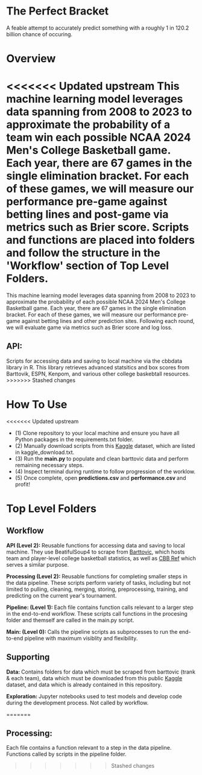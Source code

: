 # The Perfect Bracket

A feable attempt to accurately predict something with a roughly 1 in 120.2 billion chance of occuring.

# Overview
                                

<<<<<<< Updated upstream
This machine learning model leverages data spanning from 2008 to 2023 to approximate the probability of a team win each possible NCAA 2024 Men's College Basketball game. 
Each year, there are 67 games in the single elimination bracket. For each of these games, we will measure our performance pre-game against betting lines and post-game via
metrics such as Brier score. Scripts and functions are placed into folders and follow the structure in the 'Workflow' section of Top Level Folders. </p2>
=======
This machine learning model leverages data spanning from 2008 to 2023 to approximate the probability of each possible
NCAA 2024 Men's College Basketball game. Each year, there are 67 games in the single elimination bracket. For each of these
games, we will measure our performance pre-game against betting lines and other prediction sites. Following each round, we will
evaluate game via metrics such as Brier score and log loss. </p2>


<h2> API: </h2> <p2> Scripts for accessing data and saving to local machine via the cbbdata library in R. This library retrieves advanced statsitics
                and box scores from Barttovik, ESPN, Kenpom, and various other college baskebtall resources.
>>>>>>> Stashed changes

# How To Use

<<<<<<< Updated upstream
* (1) Clone repository to your local machine and ensure you have all Python packages in the requirements.txt folder.
* (2) Manually download scripts from this [Kaggle](https://www.kaggle.com/datasets/nishaanamin/march-madness-data) dataset, which are listed in kaggle_download.txt.
* (3) Run the <b> main.py </b> to populate and clean barttovic data and perform remaining necessary steps.
* (4) Inspect terminal during runtime to follow progression of the worklow.
* (5) Once complete, open <b> predictions.csv </b> and <b> performance.csv </b> and profit!

# Top Level Folders

<h2> Workflow </h2>
                                                                      
<b> API (Level 2): </b> <p2> Reusable functions for accessing data and saving to local machine. They use BeatifulSoup4 to scrape from [Barttovic](https://barttorvik.com/#),
                which hosts team and player-level college basketball statistics, as well as [CBB Ref](https://pypi.org/project/CBBpy/) which serves a similar purpose.

<b> Processing (Level 2): </b> <p2> Reusable functions for completing smaller steps in the data pipeline. These scripts perform variety of tasks, including but not limited to 
                pulling, cleaning, merging, storing, preprocessing, training, and predicting on the current year's tournament. </p2>

<b> Pipeline: (Level 1): </b> <p2> Each file contains function calls relevant to a larger step in the end-to-end workflow. These scripts call functions in the procesing folder 
                and themself are called in the main.py script. </p2>
                
<b> Main: (Level 0): </b> <p2> Calls the pipeline scripts as subprocesses to run the end-to-end pipeline with maximum visiblity and flexibility. </p2>

<h2> Supporting </h2>

<b> Data: </b> <p2> Contains folders for data which must be scraped from barttovic (trank & each team), data which must be downloaded from this public 
              [Kaggle](https://www.kaggle.com/datasets/nishaanamin/march-madness-data) dataset, and data which is already contained in this repository. </p2>
              
<b> Exploration: </b> <p2> Jupyter notebooks used to test models and develop code during the development process. Not called by workflow. </p2>
              
=======
<h2> Processing: </h2> <p2> Each file contains a function relevant to a step in the data pipeline. Functions called by scripts in the pipeline folder. </p2>

>>>>>>> Stashed changes
